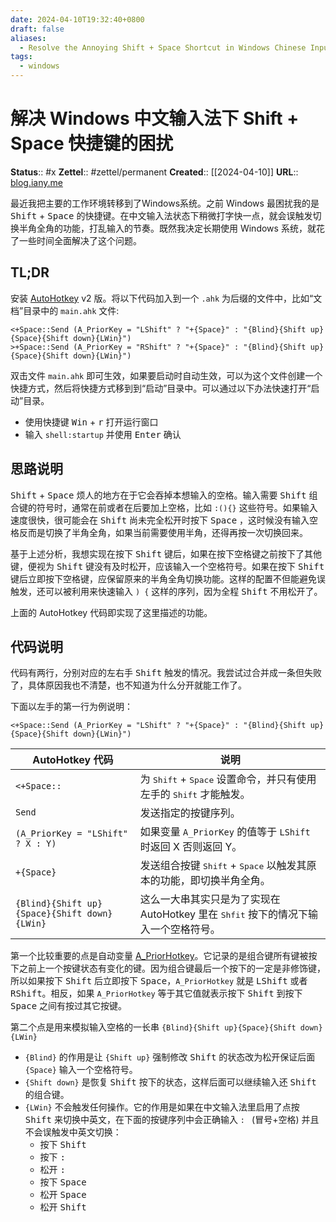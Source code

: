```yaml
---
date: 2024-04-10T19:32:40+0800
draft: false
aliases:
  - Resolve the Annoying Shift + Space Shortcut in Windows Chinese Input Methods
tags:
  - windows
---
```


# 解决 Windows 中文输入法下 Shift + Space 快捷键的困扰

**Status**:: #x
**Zettel**:: #zettel/permanent
**Created**:: [[2024-04-10]]
**URL**:: [blog.iany.me](https://blog.iany.me/2024/04/resolve-the-annoying-shift-space-shortcut-in-windows-chinese-input-methods/)

最近我把主要的工作环境转移到了Windows系统。之前 Windows 最困扰我的是 <kbd>Shift</kbd> + <kbd>Space</kbd> 的快捷键。在中文输入法状态下稍微打字快一点，就会误触发切换半角全角的功能，打乱输入的节奏。既然我决定长期使用 Windows 系统，就花了一些时间全面解决了这个问题。

<!--more-->

## TL;DR

安装 [AutoHotkey](https://www.autohotkey.com/) v2 版。将以下代码加入到一个 `.ahk` 为后缀的文件中，比如“文档”目录中的 `main.ahk` 文件:

```
<+Space::Send (A_PriorKey = "LShift" ? "+{Space}" : "{Blind}{Shift up}{Space}{Shift down}{LWin}")  
>+Space::Send (A_PriorKey = "RShift" ? "+{Space}" : "{Blind}{Shift up}{Space}{Shift down}{LWin}")
```

双击文件 `main.ahk` 即可生效，如果要启动时自动生效，可以为这个文件创建一个快捷方式，然后将快捷方式移到到“启动”目录中。可以通过以下办法快速打开“启动”目录。

- 使用快捷键 <kbd>Win</kbd> + <kbd>r</kbd> 打开运行窗口
- 输入 `shell:startup` 并使用 <kbd>Enter</kbd> 确认

## 思路说明

<kbd>Shift</kbd> + <kbd>Space</kbd> 烦人的地方在于它会吞掉本想输入的空格。输入需要 <kbd>Shift</kbd> 组合键的符号时，通常在前或者在后要加上空格，比如 `:(){}` 这些符号。如果输入速度很快，很可能会在 <kbd>Shift</kbd> 尚未完全松开时按下 <kbd>Space</kbd> ，这时候没有输入空格反而是切换了半角全角，如果当前需要使用半角，还得再按一次切换回来。

基于上述分析，我想实现在按下 <kbd>Shift</kbd> 键后，如果在按下空格键之前按下了其他键，便视为 <kbd>Shift</kbd> 键没有及时松开，应该输入一个空格符号。如果在按下 <kbd>Shift</kbd> 键后立即按下空格键，应保留原来的半角全角切换功能。这样的配置不但能避免误触发，还可以被利用来快速输入 `) {` 这样的序列，因为全程 <kbd>Shift</kbd> 不用松开了。

上面的 AutoHotkey 代码即实现了这里描述的功能。

## 代码说明

代码有两行，分别对应的左右手 <kbd>Shift</kbd> 触发的情况。我尝试过合并成一条但失败了，具体原因我也不清楚，也不知道为什么分开就能工作了。

下面以左手的第一行为例说明：

```
<+Space::Send (A_PriorKey = "LShift" ? "+{Space}" : "{Blind}{Shift up}{Space}{Shift down}{LWin}")
```


| AutoHotkey 代码                                | 说明                                                                         |
| -------------------------------------------- | -------------------------------------------------------------------------- |
| `<+Space::`                                  | 为 <kbd>Shift</kbd> + <kbd>Space</kbd> 设置命令，并只有使用左手的 <kbd>Shift</kbd> 才能触发。 |
| `Send`                                       | 发送指定的按键序列。                                                                 |
| `(A_PriorKey = "LShift" ? X : Y)`            | 如果变量 `A_PriorKey` 的值等于 `LShift` 时返回 X 否则返回 Y。                              |
| `+{Space}`                                   | 发送组合按键 <kbd>Shift</kbd> + <kbd>Space</kbd> 以触发其原本的功能，即切换半角全角。              |
| `{Blind}{Shift up}{Space}{Shift down}{LWin}` | 这么一大串其实只是为了实现在 AutoHotkey 里在 <kbd>Shfit</kbd> 按下的情况下输入一个空格符号。              |

第一个比较重要的点是自动变量 [A_PriorHotkey](https://www.autohotkey.com/docs/v2/Variables.htm#PriorHotkey)。它记录的是组合键所有键被按下之前上一个按键状态有变化的键。因为组合键最后一个按下的一定是非修饰键，所以如果按下 <kbd>Shift</kbd> 后立即按下 <kbd>Space</kbd>，`A_PriorHotkey` 就是 <kbd>LShift</kbd> 或者 <kbd>RShift</kbd>。相反，如果 `A_PriorHotkey` 等于其它值就表示按下 <kbd>Shift</kbd> 到按下 <kbd>Space</kbd> 之间有按过其它按键。

第二个点是用来模拟输入空格的一长串  `{Blind}{Shift up}{Space}{Shift down}{LWin}`

- `{Blind}` 的作用是让 `{Shift up}` 强制修改 <kbd>Shift</kbd> 的状态改为松开保证后面 `{Space}` 输入一个空格符号。
- `{Shift down}` 是恢复 <kbd>Shift</kbd> 按下的状态，这样后面可以继续输入还 <kbd>Shift</kbd> 的组合键。
- `{LWin}` 不会触发任何操作。它的作用是如果在中文输入法里启用了点按 <kbd>Shift</kbd> 来切换中英文，在下面的按键序列中会正确输入 `: ` (冒号+空格) 并且不会误触发中英文切换：
    - 按下 <kbd>Shift</kbd>
    - 按下 <kbd>:</kbd>
    - 松开 <kbd>:</kbd>
    - 按下 <kbd>Space</kbd>
    - 松开 <kbd>Space</kbd>
    - 松开 <kbd>Shift</kbd>